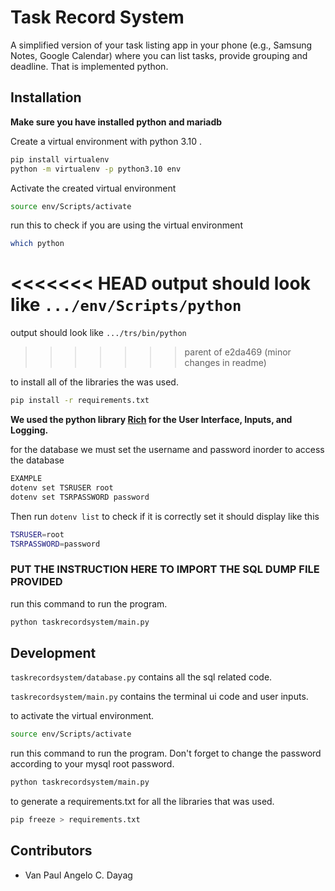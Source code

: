 # Task Record System

A simplified version of your task listing app in your phone (e.g., Samsung Notes, Google Calendar) where you can list tasks, provide grouping and deadline. That is implemented python.

## Installation

**Make sure you have installed python and mariadb**

Create a virtual environment with python 3.10 .

```bash
pip install virtualenv
python -m virtualenv -p python3.10 env
```

Activate the created virtual environment

```bash
source env/Scripts/activate
```

run this to check if you are using the virtual environment

```bash
which python
```

<<<<<<< HEAD
output should look like `.../env/Scripts/python`
=======
output should look like `.../trs/bin/python`
>>>>>>> parent of e2da469 (minor changes in readme)

to install all of the libraries the was used.

```bash
pip install -r requirements.txt
```

**We used the python library [Rich](https://github.com/Textualize/rich) for the User Interface, Inputs, and Logging.**

for the database we must set the username and password inorder to access the database

```bash
EXAMPLE
dotenv set TSRUSER root
dotenv set TSRPASSWORD password
```

Then run `dotenv list` to check if it is correctly set it should display like this

```bash
TSRUSER=root
TSRPASSWORD=password
```

### PUT THE INSTRUCTION HERE TO IMPORT THE SQL DUMP FILE PROVIDED

run this command to run the program.

```bash
python taskrecordsystem/main.py
```

## Development

`taskrecordsystem/database.py` contains all the sql related code.

`taskrecordsystem/main.py` contains the terminal ui code and user inputs.

to activate the virtual environment.

```bash
source env/Scripts/activate
```
run this command to run the program. Don't forget to change the password according to your mysql root password.

```bash
python taskrecordsystem/main.py
```

to generate a requirements.txt for all the libraries that was used.

```bash
pip freeze > requirements.txt
```

## Contributors

- Van Paul Angelo C. Dayag